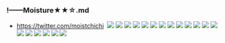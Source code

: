 ### !——Moisture★★☆.md
- https://twitter.com/moistchichi
![]()
![](https://pbs.twimg.com/media/EFPgXUzVUAANO9z?format=jpg&name=4096x4096)
![](https://pbs.twimg.com/media/EDX-m7bVUAQ5dmI?format=jpg&name=4096x4096)
![](https://pbs.twimg.com/media/EDTnpC9U8AAzODv?format=jpg&name=4096x4096)
![](https://pbs.twimg.com/media/EDSF7-MVUAAYPCv?format=jpg&name=4096x4096)
![](https://pbs.twimg.com/media/EDSF8_DUcAAl7Xq?format=jpg&name=4096x4096)
![](https://pbs.twimg.com/media/EAYU2mjU0AYafHU?format=png&name=4096x4096)
![](https://pbs.twimg.com/media/EAJ-qboUYAAWxpp?format=png&name=4096x4096)
![](https://pbs.twimg.com/media/EAGBAiqUwAArvJo?format=jpg&name=4096x4096)
![](https://pbs.twimg.com/media/D_-j9GJU4AAZZOC?format=jpg&name=4096x4096)
![](https://pbs.twimg.com/media/D_-j9rEVAAAG1c0?format=jpg&name=4096x4096)
![](https://pbs.twimg.com/media/D_5G9a0U4AEREzm?format=jpg&name=4096x4096)
![](https://pbs.twimg.com/media/D-pCS1FUcAANqR9?format=jpg&name=4096x4096)
![](https://pbs.twimg.com/media/D-pCS1GU8AAS880?format=jpg&name=4096x4096)
![](https://pbs.twimg.com/media/D-pCS1HUEAEya0P?format=jpg&name=4096x4096)
![](https://pbs.twimg.com/media/D7dw4GdU8AEihrj?format=jpg&name=4096x4096)
![](https://pbs.twimg.com/media/D6xVohhUEAQUGe8?format=jpg&name=4096x4096)
![](https://pbs.twimg.com/media/D6ODS5zU0AA_FlY?format=jpg&name=4096x4096)
![](https://pbs.twimg.com/media/D5kiyRnW4AATOT9?format=jpg&name=4096x4096)
![](https://pbs.twimg.com/media/D5UwqMoUUAA-RWs?format=jpg&name=4096x4096)
